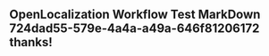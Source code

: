 <properties
ms.topic="hero-topic"
ms.test1="hero-topic"
ms.test2="test"/>


## OpenLocalization Workflow Test MarkDown 724dad55-579e-4a4a-a49a-646f81206172 thanks!



<!--HONumber=Jul16_HO3-->


